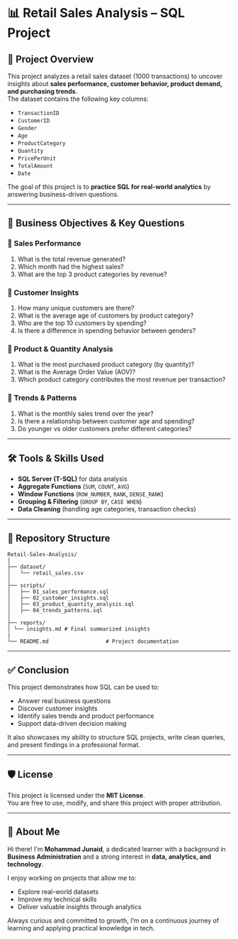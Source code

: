 # 📊 Retail Sales Analysis – SQL Project  

## 📌 Project Overview  
This project analyzes a retail sales dataset (1000 transactions) to uncover insights about **sales performance, customer behavior, product demand, and purchasing trends**.  
The dataset contains the following key columns:  
- `TransactionID`  
- `CustomerID`  
- `Gender`  
- `Age`  
- `ProductCategory`  
- `Quantity`  
- `PricePerUnit`  
- `TotalAmount`  
- `Date`  

The goal of this project is to **practice SQL for real-world analytics** by answering business-driven questions.  

---

## 🎯 Business Objectives & Key Questions  

### 🔹 Sales Performance  
1. What is the total revenue generated?  
2. Which month had the highest sales?  
3. What are the top 3 product categories by revenue?  

### 🔹 Customer Insights  
1. How many unique customers are there?  
2. What is the average age of customers by product category?  
3. Who are the top 10 customers by spending?  
4. Is there a difference in spending behavior between genders?  

### 🔹 Product & Quantity Analysis  
1. What is the most purchased product category (by quantity)?  
2. What is the Average Order Value (AOV)?  
3. Which product category contributes the most revenue per transaction?  

### 🔹 Trends & Patterns  
1. What is the monthly sales trend over the year?  
2. Is there a relationship between customer age and spending?  
3. Do younger vs older customers prefer different categories?  

---

## 🛠️ Tools & Skills Used  
- **SQL Server (T-SQL)** for data analysis  
- **Aggregate Functions** (`SUM`, `COUNT`, `AVG`)  
- **Window Functions** (`ROW_NUMBER`, `RANK`, `DENSE_RANK`)  
- **Grouping & Filtering** (`GROUP BY`, `CASE WHEN`)  
- **Data Cleaning** (handling age categories, transaction checks)  

---

## 📂 Repository Structure 
```
Retail-Sales-Analysis/
│
├── dataset/
│   └── retail_sales.csv       
│
├── scripts/
│   ├── 01_sales_performance.sql
│   ├── 02_customer_insights.sql
│   ├── 03_product_quantity_analysis.sql
│   ├── 04_trends_patterns.sql
│
├── reports/
│ └── insights.md # Final summarized insights
|
└── README.md                  # Project documentation
```

---

## ✅ Conclusion  
This project demonstrates how SQL can be used to:  
- Answer real business questions  
- Discover customer insights  
- Identify sales trends and product performance  
- Support data-driven decision making  

It also showcases my ability to structure SQL projects, write clean queries, and present findings in a professional format.

---

## 🛡️ License  
This project is licensed under the **MIT License**.  
You are free to use, modify, and share this project with proper attribution.  

---

## 🌟 About Me  
Hi there! I'm **Mohammad Junaid**, a dedicated learner with a background in **Business Administration** and a strong interest in **data, analytics, and technology**.  

I enjoy working on projects that allow me to:  
- Explore real-world datasets  
- Improve my technical skills  
- Deliver valuable insights through analytics  

Always curious and committed to growth, I’m on a continuous journey of learning and applying practical knowledge in tech.  

